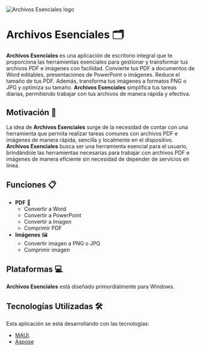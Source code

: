 <picture>
  <source media="(prefers-color-scheme: dark)" srcset="https://raw.githubusercontent.com/francids/ArchivosEsenciales/master/LogoBannerDark.png">
  <source media="(prefers-color-scheme: light)" srcset="https://raw.githubusercontent.com/francids/ArchivosEsenciales/master/LogoBannerLight.png">
  <img alt="Archivos Esenciales logo" src="https://raw.githubusercontent.com/francids/ArchivosEsenciales/master/images/LogoBannerLight.png">
</picture>

# Archivos Esenciales 🗂️

**Archivos Esenciales** es una aplicación de escritorio integral que te proporciona las herramientas esenciales para
gestionar y transformar tus archivos PDF e imágenes con facilidad. Convierte tus PDF a documentos de Word editables,
presentaciones de PowerPoint o imágenes. Reduce el tamaño de tus PDF. Además, transforma tus imágenes a formatos PNG o
JPG y optimiza su tamaño. **Archivos Esenciales** simplifica tus tareas diarias, permitiendo trabajar con tus archivos
de manera rápida y efectiva.

## Motivación 🚀

La idea de **Archivos Esenciales** surge de la necesidad de contar con una herramienta que permita realizar tareas
comunes con archivos PDF e imágenes de manera rápida, sencilla y localmente en el dispositivo. **Archivos Esenciales**
busca ser una herramienta esencial para el usuario, brindándole las herramientas necesarias para trabajar con archivos
PDF e imágenes de manera eficiente sin necesidad de depender de servicios en línea.

## Funciones 📋

- **PDF** 📄
    - Convertir a Word
    - Convertir a PowerPoint
    - Convertir a Imagen
    - Comprimir PDF
- **Imágenes** 🖼️
    - Convertir imagen a PNG o JPG
    - Comprimir imagen

## Plataformas 💻

**Archivos Esenciales** está diseñado primordialmente para Windows.

## Tecnologías Utilizadas 🛠️

Esta aplicación se está desarrollando con las tecnologías:

- [MAUI](https://dotnet.microsoft.com/apps/maui).
- [Aspose](https://www.aspose.app/)
